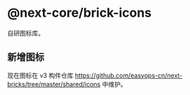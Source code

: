 # @next-core/brick-icons

自研图标库。

## 新增图标

现在图标在 v3 构件仓库 https://github.com/easyops-cn/next-bricks/tree/master/shared/icons 中维护。

